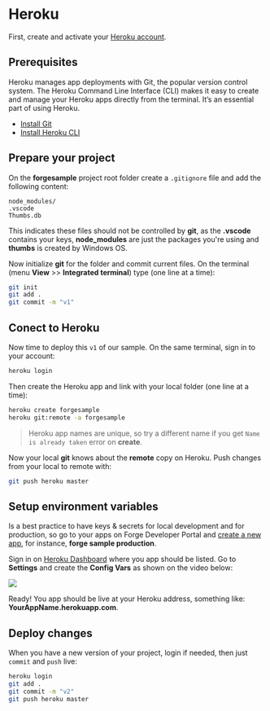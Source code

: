 # Heroku 

First, create and activate your [Heroku account](https://www.heroku.com/).

## Prerequisites

Heroku manages app deployments with Git, the popular version control system. The Heroku Command Line Interface (CLI) makes it easy to create and manage your Heroku apps directly from the terminal. It’s an essential part of using Heroku.

- [Install Git](https://git-scm.com/book/en/v2/Getting-Started-Installing-Git)
- [Install Heroku CLI](https://devcenter.heroku.com/articles/heroku-cli)

## Prepare your project

On the **forgesample** project root folder create a `.gitignore` file and add the following content:

```
node_modules/
.vscode
Thumbs.db
```

This indicates these files should not be controlled by **git**, as the **.vscode** contains your keys, **node_modules** are just the packages you're using and **thumbs** is created by Windows OS.

Now initialize **git** for the folder and commit current files. On the terminal (menu **View** >> **Integrated terminal**) type (one line at a time):

```bash
git init
git add .
git commit -m "v1"
```

## Conect to Heroku

Now time to deploy this `v1` of our sample. On the same terminal, sign in to your account:

```bash
heroku login
```

Then create the Heroku app and link with your local folder (one line at a time):

```bash
heroku create forgesample
heroku git:remote -a forgesample
```

> Heroku app names are unique, so try a different name if you get `Name is already taken` error on **create**.

Now your local **git** knows about the **remote** copy on Heroku. Push changes from your local to remote with:

```bash
git push heroku master
```

## Setup environment variables

Is a best practice to have keys & secrets for local development and for production, so go to your apps on Forge Developer Portal and [create a new app](/account/?id=create-an-app), for instance, **forge sample production**. 

Sign in on [Heroku Dashboard](https://dashboard.heroku.com/) where you app should be listed. Go to **Settings** and create the **Config Vars** as shown on the video below:

![](_media/deployment/heroku/env_vars.gif) 

Ready! You app should be live at your Heroku address, something like: **YourAppName.herokuapp.com**.

## Deploy changes

When you have a new version of your project, login if needed, then just `commit` and `push` live:

```bash
heroku login
git add .
git commit -m "v2"
git push heroku master
```